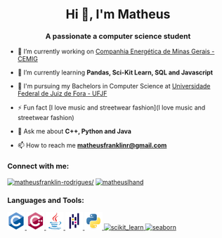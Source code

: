 <h1 align="center">Hi 👋, I'm Matheus</h1>
<h3 align="center">A passionate a computer science student</h3>

- 🔭 I’m currently working on [Companhia Energética de Minas Gerais - CEMIG](https://www.cemig.com.br)

- 🌱 I’m currently learning **Pandas, Sci-Kit Learn, SQL and Javascript**

- 📝 I'm pursuing my Bachelors in Computer Science at [Universidade Federal de Juiz de Fora - UFJF](https://www2.ufjf.br/ufjf/)

- ⚡ Fun fact [I love music and streetwear fashion](I love music and streetwear fashion)

- 💬 Ask me about **C++, Python and Java**

- 📫 How to reach me **matheusfranklinr@gmail.com**

<h3 align="left">Connect with me:</h3>
<p align="left">
<a href="https://linkedin.com/in/matheusfranklin-rodrigues/" target="blank"><img align="center" src="https://raw.githubusercontent.com/rahuldkjain/github-profile-readme-generator/master/src/images/icons/Social/linked-in-alt.svg" alt="matheusfranklin-rodrigues/" height="30" width="40" /></a>
<a href="https://instagram.com/matheuslhand" target="blank"><img align="center" src="https://raw.githubusercontent.com/rahuldkjain/github-profile-readme-generator/master/src/images/icons/Social/instagram.svg" alt="matheuslhand" height="30" width="40" /></a>
</p>

<h3 align="left">Languages and Tools:</h3>
<p align="left"> <a href="https://www.cprogramming.com/" target="_blank" rel="noreferrer"> <img src="https://raw.githubusercontent.com/devicons/devicon/master/icons/c/c-original.svg" alt="c" width="40" height="40"/> </a> <a href="https://www.w3schools.com/cpp/" target="_blank" rel="noreferrer"> <img src="https://raw.githubusercontent.com/devicons/devicon/master/icons/cplusplus/cplusplus-original.svg" alt="cplusplus" width="40" height="40"/> </a> <a href="https://www.java.com" target="_blank" rel="noreferrer"> <img src="https://raw.githubusercontent.com/devicons/devicon/master/icons/java/java-original.svg" alt="java" width="40" height="40"/> </a> <a href="https://pandas.pydata.org/" target="_blank" rel="noreferrer"> <img src="https://raw.githubusercontent.com/devicons/devicon/2ae2a900d2f041da66e950e4d48052658d850630/icons/pandas/pandas-original.svg" alt="pandas" width="40" height="40"/> </a> <a href="https://www.python.org" target="_blank" rel="noreferrer"> <img src="https://raw.githubusercontent.com/devicons/devicon/master/icons/python/python-original.svg" alt="python" width="40" height="40"/> </a> <a href="https://scikit-learn.org/" target="_blank" rel="noreferrer"> <img src="https://upload.wikimedia.org/wikipedia/commons/0/05/Scikit_learn_logo_small.svg" alt="scikit_learn" width="40" height="40"/> </a> <a href="https://seaborn.pydata.org/" target="_blank" rel="noreferrer"> <img src="https://seaborn.pydata.org/_images/logo-mark-lightbg.svg" alt="seaborn" width="40" height="40"/> </a> </p>
